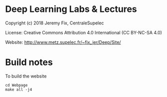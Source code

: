 # Deep Learning Labs & Lectures


Copyright (c) 2018 Jeremy Fix, CentraleSupelec

License: Creative Commons Attribution 4.0 International (CC BY-NC-SA 4.0)

Website: http://www.metz.supelec.fr/~fix_jer/Deep/Site/

# Build notes

To build the website

    cd Webpage
    make all -j4
